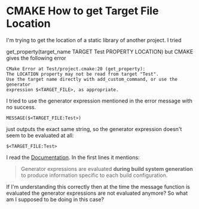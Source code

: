 CMAKE How to get Target File Location
================

I'm trying to get the location of a static library of another project. I tried

get_property(target_name TARGET Test PROPERTY LOCATION) but CMAKE gives the following error
    
    CMake Error at Test/project.cmake:20 (get_property):
    The LOCATION property may not be read from target "Test".
    Use the target name directly with add_custom_command, or use the generator
    expression $<TARGET_FILE>, as appropriate.

I tried to use the generator expression mentioned in the error message with no success. 

    MESSAGE($<TARGET_FILE:Test>)

just outputs the exact same string, so the generator expression doesn't seem to be evaluated at all:

    $<TARGET_FILE:Test>

I read the [Documentation](http://www.cmake.org/cmake/help/v3.0/manual/cmake-generator-expressions.7.html). In the first lines it mentions:

>   Generator expressions are evaluated **during build system generation** to produce 
    information specific to each build configuration.

If I'm understanding this correctly then at the time the message function is evaluated the generator expressions are not evaluated anymore? So what am I supposed to be doing in this case?
